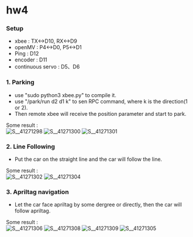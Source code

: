# hw4

### Setup<br>
- xbee : TX<->D10, RX<->D9<br>
- openMV : P4<->D0, P5<->D1<br>
- Ping : D12<br>
- encoder : D11<br>
- continuous servo : D5、D6<br>

### 1. Parking<br>
- use "sudo python3 xbee.py" to compile it.<br>
- use "/park/run d2 d1 k" to sen RPC command, where k is the direction(1 or 2).<br>
- Then remote xbee will receive the position parameter and start to park.<br>

Some result : <br>
![S__41271298](https://user-images.githubusercontent.com/79573591/121385939-28a59500-c97c-11eb-8878-33f44277d4a5.jpg)
![S__41271300](https://user-images.githubusercontent.com/79573591/121385960-2e9b7600-c97c-11eb-9fd1-31e1a415f818.jpg)
![S__41271301](https://user-images.githubusercontent.com/79573591/121385983-322efd00-c97c-11eb-8e6a-944b59672cca.jpg)


### 2. Line Following<br>
- Put the car on the straight line and the car will follow the line.<br>

Some result : <br>
![S__41271302](https://user-images.githubusercontent.com/79573591/121386316-7a4e1f80-c97c-11eb-8ec9-6ca0ccdd208a.jpg)
![S__41271304](https://user-images.githubusercontent.com/79573591/121386334-7cb07980-c97c-11eb-8c34-d73edf8f61a5.jpg)



### 3. Apriltag navigation<br>
- Let the car face apriltag by some dergree or directly, then the car will follow apriltag.<br>

Some result : <br>
![S__41271306](https://user-images.githubusercontent.com/79573591/121387070-fa748500-c97c-11eb-94eb-fb9d30eae4c2.jpg)
![S__41271308](https://user-images.githubusercontent.com/79573591/121387086-fe080c00-c97c-11eb-9dc9-40a24062f3af.jpg)
![S__41271309](https://user-images.githubusercontent.com/79573591/121387098-006a6600-c97d-11eb-8dbe-11e3786dae5a.jpg)
![S__41271305](https://user-images.githubusercontent.com/79573591/121387112-03fded00-c97d-11eb-88f4-de3109048de2.jpg)

